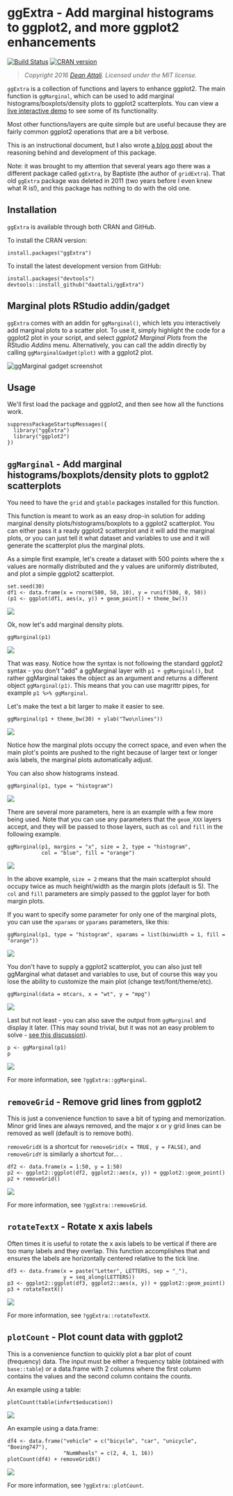ggExtra - Add marginal histograms to ggplot2, and more ggplot2 enhancements
===========================================================================

[![Build
Status](https://travis-ci.org/daattali/ggExtra.svg?branch=master)](https://travis-ci.org/daattali/ggExtra)
[![CRAN
version](http://www.r-pkg.org/badges/version/ggExtra)](https://cran.r-project.org/package=ggExtra)

> *Copyright 2016 [Dean Attali](http://deanattali.com). Licensed under
> the MIT license.*

`ggExtra` is a collection of functions and layers to enhance ggplot2.
The main function is `ggMarginal`, which can be used to add marginal
histograms/boxplots/density plots to ggplot2 scatterplots. You can view
a [live interactive
demo](http://daattali.com/shiny/ggExtra-ggMarginal-demo/) to see some of
its functionality.

Most other functions/layers are quite simple but are useful because they
are fairly common ggplot2 operations that are a bit verbose.

This is an instructional document, but I also wrote [a blog
post](http://deanattali.com/2015/03/29/ggExtra-r-package/) about the
reasoning behind and development of this package.

Note: it was brought to my attention that several years ago there was a
different package called `ggExtra`, by Baptiste (the author of
`gridExtra`). That old `ggExtra` package was deleted in 2011 (two years
before I even knew what R is!), and this package has nothing to do with
the old one.

Installation
------------

`ggExtra` is available through both CRAN and GitHub.

To install the CRAN version:

    install.packages("ggExtra")

To install the latest development version from GitHub:

    install.packages("devtools")
    devtools::install_github("daattali/ggExtra")

Marginal plots RStudio addin/gadget
-----------------------------------

`ggExtra` comes with an addin for `ggMarginal()`, which lets you
interactively add marginal plots to a scatter plot. To use it, simply
highlight the code for a ggplot2 plot in your script, and select
*ggplot2 Marginal Plots* from the RStudio *Addins* menu. Alternatively,
you can call the addin directly by calling `ggMarginalGadget(plot)` with
a ggplot2 plot.

![ggMarginal gadget screenshot](inst/img/ggmarginal-gadget.png)

Usage
-----

We'll first load the package and ggplot2, and then see how all the
functions work.

    suppressPackageStartupMessages({
      library("ggExtra")
      library("ggplot2")
    })

`ggMarginal` - Add marginal histograms/boxplots/density plots to ggplot2 scatterplots
-------------------------------------------------------------------------------------

You need to have the `grid` and `gtable` packages installed for this
function.

This function is meant to work as an easy drop-in solution for adding
marginal density plots/histograms/boxplots to a ggplot2 scatterplot. You
can either pass it a ready ggplot2 scatterplot and it will add the
marginal plots, or you can just tell it what dataset and variables to
use and it will generate the scatterplot plus the marginal plots.

As a simple first example, let's create a dataset with 500 points where
the x values are normally distributed and the y values are uniformly
distributed, and plot a simple ggplot2 scatterplot.

    set.seed(30)
    df1 <- data.frame(x = rnorm(500, 50, 10), y = runif(500, 0, 50))
    (p1 <- ggplot(df1, aes(x, y)) + geom_point() + theme_bw())

<img src="vignettes/ggExtra_files/figure-markdown_strict/init-plot-1.png" style="display: block; margin: auto;" />

Ok, now let's add marginal density plots.

    ggMarginal(p1)

<img src="vignettes/ggExtra_files/figure-markdown_strict/ggmarginal-basic-1.png" style="display: block; margin: auto;" />

That was easy. Notice how the syntax is not following the standard
ggplot2 syntax - you don't "add" a ggMarginal layer with
`p1 + ggMarginal()`, but rather ggMarginal takes the object as an
argument and returns a different object `ggMarginal(p1)`. This means
that you can use magrittr pipes, for example `p1 %>% ggMarginal`.

Let's make the text a bit larger to make it easier to see.

    ggMarginal(p1 + theme_bw(30) + ylab("Two\nlines"))

<img src="vignettes/ggExtra_files/figure-markdown_strict/ggmarginal-large-1.png" style="display: block; margin: auto;" />

Notice how the marginal plots occupy the correct space, and even when
the main plot's points are pushed to the right because of larger text or
longer axis labels, the marginal plots automatically adjust.

You can also show histograms instead.

    ggMarginal(p1, type = "histogram")

<img src="vignettes/ggExtra_files/figure-markdown_strict/ggmarginal-hist-1.png" style="display: block; margin: auto;" />

There are several more parameters, here is an example with a few more
being used. Note that you can use any parameters that the `geom_XXX`
layers accept, and they will be passed to those layers, such as `col`
and `fill` in the following example.

    ggMarginal(p1, margins = "x", size = 2, type = "histogram",
               col = "blue", fill = "orange")

<img src="vignettes/ggExtra_files/figure-markdown_strict/ggmarginal-params-1.png" style="display: block; margin: auto;" />

In the above example, `size = 2` means that the main scatterplot should
occupy twice as much height/width as the margin plots (default is 5).
The `col` and `fill` parameters are simply passed to the ggplot layer
for both margin plots.

If you want to specify some parameter for only one of the marginal
plots, you can use the `xparams` or `yparams` parameters, like this:

    ggMarginal(p1, type = "histogram", xparams = list(binwidth = 1, fill = "orange"))

<img src="vignettes/ggExtra_files/figure-markdown_strict/ggmarginal-extraparams-1.png" style="display: block; margin: auto;" />

You don't have to supply a ggplot2 scatterplot, you can also just tell
ggMarginal what dataset and variables to use, but of course this way you
lose the ability to customize the main plot (change
text/font/theme/etc).

    ggMarginal(data = mtcars, x = "wt", y = "mpg")

<img src="vignettes/ggExtra_files/figure-markdown_strict/ggmarginal-manual-1.png" style="display: block; margin: auto;" />

Last but not least - you can also save the output from `ggMarginal` and
display it later. (This may sound trivial, but it was not an easy
problem to solve - [see this
discussion](http://stackoverflow.com/questions/29062766/store-output-from-gridextragrid-arrange-into-an-object)).

    p <- ggMarginal(p1)
    p

<img src="vignettes/ggExtra_files/figure-markdown_strict/ggmarginal-save-1.png" style="display: block; margin: auto;" />

For more information, see `?ggExtra::ggMarginal`.

`removeGrid` - Remove grid lines from ggplot2
---------------------------------------------

This is just a convenience function to save a bit of typing and
memorization. Minor grid lines are always removed, and the major x or y
grid lines can be removed as well (default is to remove both).

`removeGridX` is a shortcut for `removeGrid(x = TRUE, y = FALSE)`, and
`removeGridY` is similarly a shortcut for...
<leave as exercise for reader>.

    df2 <- data.frame(x = 1:50, y = 1:50)
    p2 <- ggplot2::ggplot(df2, ggplot2::aes(x, y)) + ggplot2::geom_point()
    p2 + removeGrid()

<img src="vignettes/ggExtra_files/figure-markdown_strict/removeGrid-1.png" style="display: block; margin: auto;" />

For more information, see `?ggExtra::removeGrid`.

`rotateTextX` - Rotate x axis labels
------------------------------------

Often times it is useful to rotate the x axis labels to be vertical if
there are too many labels and they overlap. This function accomplishes
that and ensures the labels are horizontally centered relative to the
tick line.

    df3 <- data.frame(x = paste("Letter", LETTERS, sep = "_"),
                      y = seq_along(LETTERS))
    p3 <- ggplot2::ggplot(df3, ggplot2::aes(x, y)) + ggplot2::geom_point()
    p3 + rotateTextX()

<img src="vignettes/ggExtra_files/figure-markdown_strict/rotateTextX-1.png" style="display: block; margin: auto;" />

For more information, see `?ggExtra::rotateTextX`.

`plotCount` - Plot count data with ggplot2
------------------------------------------

This is a convenience function to quickly plot a bar plot of count
(frequency) data. The input must be either a frequency table (obtained
with `base::table`) or a data.frame with 2 columns where the first
column contains the values and the second column contains the counts.

An example using a table:

    plotCount(table(infert$education))

<img src="vignettes/ggExtra_files/figure-markdown_strict/plotCount-table-1.png" style="display: block; margin: auto;" />

An example using a data.frame:

    df4 <- data.frame("vehicle" = c("bicycle", "car", "unicycle", "Boeing747"),
                      "NumWheels" = c(2, 4, 1, 16))
    plotCount(df4) + removeGridX()

<img src="vignettes/ggExtra_files/figure-markdown_strict/plotCount-df-1.png" style="display: block; margin: auto;" />

For more information, see `?ggExtra::plotCount`.
